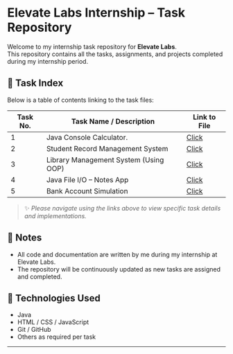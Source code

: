# Elevate Labs Internship – Task Repository

Welcome to my internship task repository for **Elevate Labs**.  
This repository contains all the tasks, assignments, and projects completed during my internship period.

## 📂 Task Index

Below is a table of contents linking to the task files:

| Task No. | Task Name / Description                                    | Link to File                                  |
|----------|------------------------------------------------------------|-----------------------------------------------|
| 1        | Java Console Calculator.                                   | [Click](./SimpleCalculatorTask1/README.md)    |
| 2        | Student Record Management System                           | [Click](./StudentManagementSystem/README.md)  |
| 3        | Library Management System (Using OOP)                      | [Click](./LibraryManagementSystem/README.md) |
| 4        | Java File I/O – Notes App                                  | [Click](./NotesApp/Readme.md)    |
| 5        | Bank Account Simulation                                  | [Click](./BankAccountSimulation/ReadMe.md)    |

> ✨ *Please navigate using the links above to view specific task details and implementations.*

## 📌 Notes

- All code and documentation are written by me during my internship at Elevate Labs.
- The repository will be continuously updated as new tasks are assigned and completed.

## 🚀 Technologies Used

- Java
- HTML / CSS / JavaScript
- Git / GitHub
- Others as required per task

---

